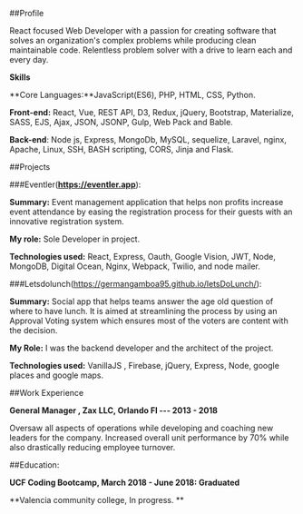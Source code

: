 ##Profile

React focused Web Developer with a passion for creating software that solves an organization's complex problems while producing clean maintainable code. Relentless problem solver with a drive to learn each and every day. 

**Skills**

**Core Languages:**JavaScript(ES6), PHP, HTML, CSS, Python. 

**Front-end:** React, Vue, REST API, D3, Redux, jQuery, Bootstrap, Materialize, SASS, EJS, Ajax, JSON, JSONP, Gulp, Web Pack and Bable.

**Back-end**: Node js, Express, MongoDb, MySQL, sequelize, Laravel, nginx, Apache, Linux, SSH, BASH scripting, CORS, Jinja and Flask.

##Projects

###Eventler(**<https://eventler.app>**): 

**Summary:** Event management application that helps non profits increase event attendance by easing the  registration process for their guests with an innovative registration system.

**My role:** Sole Developer in project.

**Technologies used:** React, Express, Oauth, Google Vision, JWT, Node, MongoDB, Digital Ocean, Nginx, Webpack, Twilio, and node mailer.

###Letsdolunch(<https://germangamboa95.github.io/letsDoLunch/>):

**Summary:** Social app that helps teams answer the age old question of where to have lunch. It is aimed at streamlining the process by using an Approval Voting system which ensures most of the voters are content with the decision. 

**My Role:** I was the backend developer and the architect of the project. 

**Technologies used:** VanillaJS , Firebase, jQuery, Express, Node, google places and google maps. 

##Work Experience

**General Manager , Zax LLC, Orlando Fl --- 2013 - 2018**

Oversaw all aspects of operations while developing and coaching new leaders for the company. Increased overall unit performance by 70% while also drastically reducing employee turnover.

##Education:

**UCF Coding Bootcamp, March 2018 - June 2018: Graduated**

**Valencia community college, In progress. **